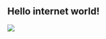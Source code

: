 
## Hello internet world!

![](https://github-readme-stats.vercel.app/api/top-langs?username=syobosyobonn&theme=gotham)
